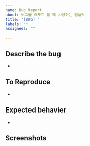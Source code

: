 ```yaml
---
name: Bug Report
about: 버그를 레포트 할 때 사용하는 템플릿
title: "[BUG] "
labels: ""
assignees: ""

---
```


## Describe the bug
- 

## To Reproduce
-

## Expected behavier
-

## Screenshots
